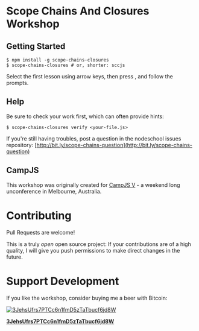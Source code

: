 # Scope Chains And Closures Workshop


## Getting Started

```
$ npm install -g scope-chains-closures
$ scope-chains-closures # or, shorter: sccjs
```

Select the first lesson using arrow keys, then press <enter>, and follow the
prompts.

## Help

Be sure to check your work first, which can often provide hints:

```
$ scope-chains-closures verify <your-file.js>
```

If you're still having troubles, post a question in the nodeschool issues
repository:
[http://bit.ly/scope-chains-question](http://bit.ly/scope-chains-question)

## CampJS

This workshop was originally created for [CampJS V](http://v.campjs.com) - a
weekend long unconference in Melbourne, Australia.

# Contributing

Pull Requests are welcome!

This is a truly _open_ open source project: If your contributions are of a high
quality, I will give you push permissions to make direct changes in the future.

# Support Development

If you like the workshop, consider buying me a beer with Bitcoin:

[![3JehsUfrs7PTCc6n1fmD5zTaTbucf6jd8W](http://zxing.org/w/chart?cht=qr&chs=230x230&chld=L&choe=UTF-8&chl=bitcoin%3A3JehsUfrs7PTCc6n1fmD5zTaTbucf6jd8W%3Fmessage%3DDonation%2520for%2520scope-chains-closures%2520workshop)](bitcoin:3JehsUfrs7PTCc6n1fmD5zTaTbucf6jd8W?message=Donation%20for%20scope-chains-closures%20workshop)

[**3JehsUfrs7PTCc6n1fmD5zTaTbucf6jd8W**](bitcoin:3JehsUfrs7PTCc6n1fmD5zTaTbucf6jd8W?message=Donation%20for%20scope-chains-closures%20workshop)
